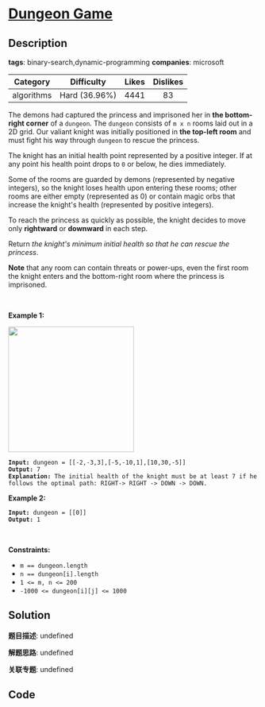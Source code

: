 # [Dungeon Game](https://leetcode.com/problems/dungeon-game/description/)

## Description

**tags**: binary-search,dynamic-programming
**companies**: microsoft

| Category | Difficulty | Likes | Dislikes |
| :------: | :--------: | :---: | :------: |
| algorithms | Hard (36.96%) | 4441 | 83 |

<p>The demons had captured the princess and imprisoned her in <strong>the bottom-right corner</strong> of a <code>dungeon</code>. The <code>dungeon</code> consists of <code>m x n</code> rooms laid out in a 2D grid. Our valiant knight was initially positioned in <strong>the top-left room</strong> and must fight his way through <code>dungeon</code> to rescue the princess.</p>

<p>The knight has an initial health point represented by a positive integer. If at any point his health point drops to <code>0</code> or below, he dies immediately.</p>

<p>Some of the rooms are guarded by demons (represented by negative integers), so the knight loses health upon entering these rooms; other rooms are either empty (represented as 0) or contain magic orbs that increase the knight&#39;s health (represented by positive integers).</p>

<p>To reach the princess as quickly as possible, the knight decides to move only <strong>rightward</strong> or <strong>downward</strong> in each step.</p>

<p>Return <em>the knight&#39;s minimum initial health so that he can rescue the princess</em>.</p>

<p><strong>Note</strong> that any room can contain threats or power-ups, even the first room the knight enters and the bottom-right room where the princess is imprisoned.</p>

<p>&nbsp;</p>
<p><strong>Example 1:</strong></p>
<img alt="" src="https://assets.leetcode.com/uploads/2021/03/13/dungeon-grid-1.jpg" style="width: 253px; height: 253px;" />
<pre><code><strong>Input:</strong> dungeon = [[-2,-3,3],[-5,-10,1],[10,30,-5]]
<strong>Output:</strong> 7
<strong>Explanation:</strong> The initial health of the knight must be at least 7 if he follows the optimal path: RIGHT-&gt; RIGHT -&gt; DOWN -&gt; DOWN.</code></pre>

<p><strong>Example 2:</strong></p>

<pre><code><strong>Input:</strong> dungeon = [[0]]
<strong>Output:</strong> 1</code></pre>

<p>&nbsp;</p>
<p><strong>Constraints:</strong></p>

<ul>
	<li><code>m == dungeon.length</code></li>
	<li><code>n == dungeon[i].length</code></li>
	<li><code>1 &lt;= m, n &lt;= 200</code></li>
	<li><code>-1000 &lt;= dungeon[i][j] &lt;= 1000</code></li>
</ul>

## Solution

**题目描述**: undefined

**解题思路**: undefined

**关联专题**: undefined

## Code
